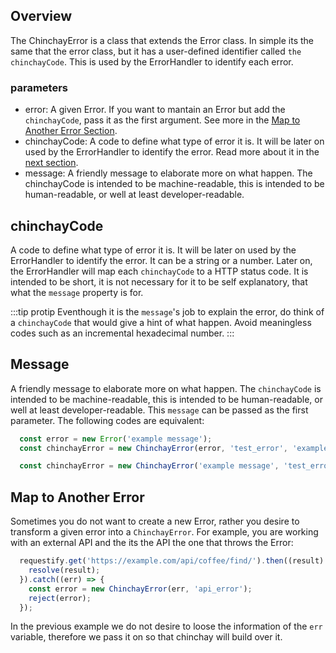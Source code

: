 ## Overview

  The ChinchayError is a class that extends the Error class. In simple its the same that the error class, but it has a user-defined identifier called `the chinchayCode`. This is used by the ErrorHandler to identify each error.

### parameters

  * error: A given Error. If you want to mantain an Error but add the `chinchayCode`, pass it as the first argument. See more in the [Map to Another Error Section](#map-to-another-error).
  * chinchayCode: A code to define what type of error it is. It will be later on used by the ErrorHandler to identify the error. Read more about it in the [next section](#chinchaycode).
  * message: A friendly message to elaborate more on what happen. The chinchayCode is intended to be machine-readable, this is intended to be human-readable, or well at least developer-readable. 



## chinchayCode

 A code to define what type of error it is. It will be later on used by the ErrorHandler to identify the error. It can be a string or a number. Later on, the ErrorHandler will map each `chinchayCode` to a HTTP status code. It is intended to be short, it is not necessary for it to be self explanatory, that what the `message` property is for.

 :::tip protip
  Eventhough it is the `message`'s job to explain the error, do think of a `chinchayCode` that would give a hint of what happen. Avoid meaningless codes such as an incremental hexadecimal number.
 :::




## Message

A friendly message to elaborate more on what happen. The `chinchayCode` is intended to be machine-readable, this is intended to be human-readable, or well at least developer-readable. This `message` can be passed as the first parameter. The following codes are equivalent:


```javascript
  const error = new Error('example message');
  const chinchayError = new ChinchayError(error, 'test_error', 'example message');
```

```javascript
  const chinchayError = new ChinchayError('example message', 'test_error');
```


## Map to Another Error

Sometimes you do not want to create a new Error, rather you desire to transform a given error into a `ChinchayError`. For example, you are working with an external API and the its the API the one that throws the Error:



```javascript
  requestify.get('https://example.com/api/coffee/find/').then((result) => {
    resolve(result);
  }).catch((err) => {
    const error = new ChinchayError(err, 'api_error');
    reject(error);
  });
```

In the previous example we do not desire to loose the information of the `err` variable, therefore we pass it on so that chinchay will build over it.